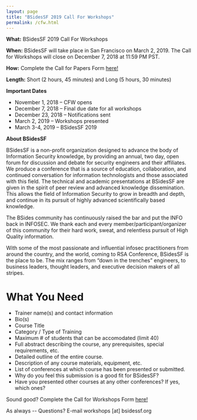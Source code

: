 ```yaml
---
layout: page
title: "BSidesSF 2019 Call For Workshops"
permalink: /cfw.html
--- 
```


**What:** BSidesSF 2019 Call For Workshops

**When:** BSidesSF will take place in San Francisco on March 2, 2019.  The Call for Workshops will close on December 7, 2018 at 11:59 PM PST.

**How:** Complete the Call for Papers Form [here!](https://docs.google.com/forms/d/e/1FAIpQLSd5VVgpugms4v91uFYU0U62HL3QH31LOm4HPchUwrvkR1Srjg/viewform)

**Length:** Short (2 hours, 45 minutes) and Long (5 hours, 30 minutes)

**Important Dates**
- November 1, 2018 – CFW opens
- December 7, 2018 – Final due date for all workshops
- December 23, 2018 – Notifications sent
- March 2, 2019 – Workshops presented
- March 3-4, 2019 – BSidesSF 2019

**About BSidesSF**

BSidesSF is a non-profit organization designed to advance the body of Information Security knowledge, by providing an annual, two day, open forum for discussion and debate for security engineers and their affiliates. We produce a conference that is a source of education, collaboration, and continued conversation for information technologists and those associated with this field. The technical and academic presentations at BSidesSF are given in the spirit of peer review and advanced knowledge dissemination. This allows the field of Information Security to grow in breadth and depth, and continue in its pursuit of highly advanced scientifically based knowledge.

The BSides community has continuously raised the bar and put the INFO back in INFOSEC. We thank each and every member/participant/organizer of this community for their hard work, sweat, and relentless pursuit of High Quality information.

With some of the most passionate and influential infosec practitioners from around the country, and the world, coming to RSA Conference, BSidesSF is the place to be. The mix ranges from “down in the trenches” engineers, to business leaders, thought leaders, and executive decision makers of all stripes.

# What You Need
- Trainer name(s) and contact information
- Bio(s)
- Course Title
- Category / Type of Training
- Maximum # of students that can be accomodated (limit 40)
- Full abstract describing the course, any prerequisites, special requirements, etc.
- Detailed outline of the entire course.
- Description of any course materials, equipment, etc.
- List of conferences at which course has been presented or submitted.
- Why do you feel this submission is a good fit for BSidesSF?
- Have you presented other courses at any other conferences? If yes, which ones?

Sound good? Complete the Call for Workshops Form [here!](https://docs.google.com/forms/d/e/1FAIpQLSd5VVgpugms4v91uFYU0U62HL3QH31LOm4HPchUwrvkR1Srjg/viewform)

As always -- Questions? E-mail workshops [at] bsidessf.org
